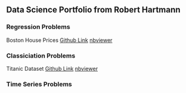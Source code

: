 ## Data Science Portfolio from Robert Hartmann

### Regression Problems

Boston House Prices [Github Link](https://github.com/tuxmania87/AIRepo/blob/master/regression-notebooks/Boston%20House%20Prices.ipynb) [nbviewer](https://nbviewer.jupyter.org/github/tuxmania87/AIRepo/blob/master/regression-notebooks/Boston%20House%20Prices.ipynb)

### Classiciation Problems
Titanic Dataset [Github Link](https://github.com/tuxmania87/AIRepo/blob/master/classification-notebooks/Titanic%20data.ipynb) [nbviewer](https://nbviewer.jupyter.org/github/tuxmania87/AIRepo/blob/master/classification-notebooks/Titanic%20data.ipynb)

### Time Series Problems
